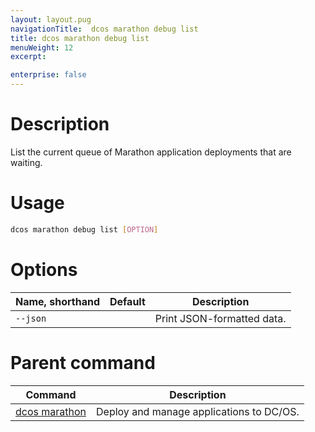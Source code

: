 ```yaml
---
layout: layout.pug
navigationTitle:  dcos marathon debug list
title: dcos marathon debug list
menuWeight: 12
excerpt:

enterprise: false
---
```


<!-- This source repo for this topic is https://github.com/dcos/dcos-docs -->


# Description
List the current queue of Marathon application deployments that are waiting.

# Usage

```bash
dcos marathon debug list [OPTION]
```

# Options

| Name, shorthand | Default | Description |
|---------|-------------|-------------|
| `--json`   |             |  Print JSON-formatted data. |

# Parent command

| Command | Description |
|---------|-------------|
| [dcos marathon](/1.9/cli/command-reference/dcos-marathon/) | Deploy and manage applications to DC/OS. |

<!-- # Examples -->
